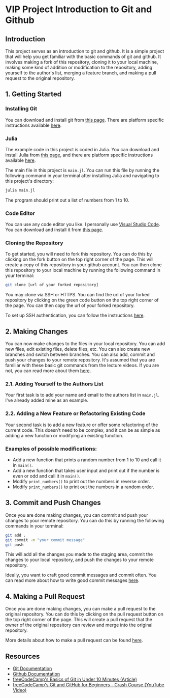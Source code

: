 # VIP Project Introduction to Git and Github

## Introduction
This project serves as an introduction to git and github. It is a simple project that will help you get familiar with the basic commands of git and github. It involves making a fork of this repository, cloning it to your local machine, making some kind of addition or modification to the repository, adding yourself to the author's list, merging a feature branch, and making a pull request to the original repository.

## 1. Getting Started
### Installing Git
You can download and install git from [this page](https://git-scm.com/downloads). There are platform specific instructions available [here](https://git-scm.com/book/en/v2/Getting-Started-Installing-Git).

### Julia
The example code in this project is coded in Julia. You can download and install Julia from [this page](https://julialang.org/downloads/), and there are platform specific instructions available [here](https://julialang.org/downloads/platform/).

The main file in this project is `main.jl`. You can run this file by running the following command in your terminal after installing Julia and navigating to this project's directory:

```bash
julia main.jl
```

The program should print out a list of numbers from 1 to 10.

### Code Editor
You can use any code editor you like. I personally use [Visual Studio Code](https://code.visualstudio.com/). You can download and install it from [this page](https://code.visualstudio.com/download).

### Cloning the Repository
To get started, you will need to fork this repository. You can do this by clicking on the fork button on the top right corner of the page. This will create a copy of this repository in your github account. You can then clone this repository to your local machine by running the following command in your terminal:

```bash
git clone [url of your forked repository]
```

You may clone via SSH or HTTPS. You can find the url of your forked repository by clicking on the green code button on the top right corner of the page. You can then copy the url of your forked repository.

To set up SSH authentication, you can follow the instructions [here](https://docs.github.com/en/authentication/connecting-to-github-with-ssh/adding-a-new-ssh-key-to-your-github-account).

## 2. Making Changes
You can now make changes to the files in your local repository. You can add new files, edit existing files, delete files, etc. You can also create new branches and switch between branches. You can also add, commit and push your changes to your remote repository. It's assumed that you are familiar with these basic git commands from the lecture videos. If you are not, you can read more about them [here](https://git-scm.com/doc).

### 2.1. Adding Yourself to the Authors List
Your first task is to add your name and email to the authors list in `main.jl`. I've already added mine as an example.

### 2.2. Adding a New Feature or Refactoring Existing Code
Your second task is to add a new feature or offer some refactoring of the current code. This doesn't need to be complex, and it can be as simple as adding a new function or modifying an existing function.

### Examples of possible modifications:
- Add a new function that prints a random number from 1 to 10 and call it in `main()`.
- Add a new function that takes user input and print out if the number is even or odd and call it in `main()`.
- Modify `print_numbers()` to print out the numbers in reverse order.
- Modify `print_numbers()` to print out the numbers in a random order.

## 3. Commit and Push Changes
Once you are done making changes, you can commit and push your changes to your remote repository. You can do this by running the following commands in your terminal:

```bash
git add .
git commit -m "your commit message"
git push
```

This will add all the changes you made to the staging area, commit the changes to your local repository, and push the changes to your remote repository.

Ideally, you want to craft good commit messages and commit often. You can read more about how to write good commit messages [here](https://www.freecodecamp.org/news/how-to-write-better-git-commit-messages/). 

## 4. Making a Pull Request
Once you are done making changes, you can make a pull request to the original repository. You can do this by clicking on the pull request button on the top right corner of the page. This will create a pull request that the owner of the original repository can review and merge into the original repository.

More details about how to make a pull request can be found [here](https://docs.github.com/en/pull-requests/collaborating-with-pull-requests/proposing-changes-to-your-work-with-pull-requests/creating-a-pull-request-from-a-fork).

## Resources
- [Git Documentation](https://git-scm.com/doc)
- [Github Documentation](https://docs.github.com/en)
- [freeCodeCamp's Basics of Git in Under 10 Minutes (Article)](https://www.freecodecamp.org/news/learn-the-basics-of-git-in-under-10-minutes-da548267cc91/)
- [freeCodeCamp's Git and GitHub for Beginners - Crash Course (YouTube Video)](https://youtu.be/RGOj5yH7evk)
